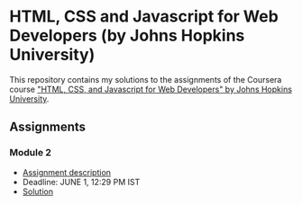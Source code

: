 # HTML, CSS and Javascript for Web Developers (by Johns Hopkins University)

This repository contains my solutions to the assignments of the Coursera course
["HTML, CSS, and Javascript for Web Developers" by Johns Hopkins University](https://www.coursera.org/learn/html-css-javascript-for-web-developers).

## Assignments

### Module 2
* [Assignment description](./descriptions/assignment2/Assignment-2.md)
* Deadline: JUNE 1, 12:29 PM IST
* [Solution](https://goggle.github.io/HTML-CSS-JAVASCRIPT-BY-JHU/module2_solution/)
